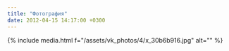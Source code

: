 ```yaml
---
title: "Фотография"
date: 2012-04-15 14:17:00 +0300
---
```



{% include media.html f="/assets/vk_photos/4/x_30b6b916.jpg" alt="" %}
